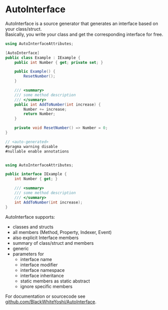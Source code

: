 ﻿# AutoInterface

AutoInterface is a source generator that generates an interface based on your class/struct.  
Basically, you write your class and get the corresponding interface for free.

```csharp
using AutoInterfaceAttributes;

[AutoInterface]
public class Example : IExample {
    public int Number { get; private set; }

    public Example() {
        ResetNumber();
    }

    /// <summary>
    /// some method description
    /// </summary>
    public int AddToNumber(int increase) {
        Number += increase;
        return Number;
    }

    private void ResetNumber() => Number = 0;
}
```

```csharp
// <auto-generated>
#pragma warning disable
#nullable enable annotations


using AutoInterfaceAttributes;

public interface IExample {
    int Number { get; }

    /// <summary>
    /// some method description
    /// </summary>
    int AddToNumber(int increase);
}
```

AutoInterface supports:

- classes and structs
- all members (Method, Property, Indexer, Event)
- also explicit Interface members
- summary of class/struct and members
- generic
- parameters for
  * interface name
  * interface modifier
  * interface namespace
  * interface inheritance
  * static members as static abstract
  * ignore specific members

For documentation or sourcecode see [github.com/BlackWhiteYoshi/AutoInterface](https://github.com/BlackWhiteYoshi/AutoInterface).
